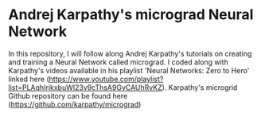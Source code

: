 # Andrej Karpathy's micrograd Neural Network 
In this repository, I will follow along Andrej Karpathy's tutorials on creating and training a Neural Network called micrograd. I coded along with Karpathy's videos available in his playlist 'Neural Networks: Zero to Hero' linked here (https://www.youtube.com/playlist?list=PLAqhIrjkxbuWI23v9cThsA9GvCAUhRvKZ). Karpathy's microgrid Github repository can be found here (https://github.com/karpathy/micrograd)
